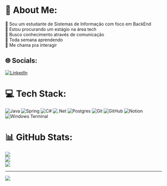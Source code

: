# 💫 About Me:
🔭 Sou um estudante de Sistemas de Informação com foco em BackEnd<br>👯 Estou procurando um estágio na área tech<br>🤝 Busco conhecimento através de comunicação<br>🌱 Toda semana aprendendo<br>💬 Me chama pra interagir<br>


## 🌐 Socials:
[![LinkedIn](https://img.shields.io/badge/LinkedIn-%230077B5.svg?logo=linkedin&logoColor=white)](https://linkedin.com/in/https://www.linkedin.com/in/jo%C3%A3o-guilherme-922378222) 

# 💻 Tech Stack: 
![Java](https://img.shields.io/badge/java-%23ED8B00.svg?style=for-the-badge&logo=openjdk&logoColor=white) ![Spring](https://img.shields.io/badge/spring-%236DB33F.svg?style=for-the-badge&logo=spring&logoColor=white)
![C#](https://img.shields.io/badge/c%23-%23239120.svg?style=for-the-badge&logo=csharp&logoColor=white) ![.Net](https://img.shields.io/badge/.NET-5C2D91?style=for-the-badge&logo=.net&logoColor=white) ![Postgres](https://img.shields.io/badge/postgres-%23316192.svg?style=for-the-badge&logo=postgresql&logoColor=white) ![Git](https://img.shields.io/badge/git-%23F05033.svg?style=for-the-badge&logo=git&logoColor=white) ![GitHub](https://img.shields.io/badge/github-%23121011.svg?style=for-the-badge&logo=github&logoColor=white) ![Notion](https://img.shields.io/badge/Notion-%23000000.svg?style=for-the-badge&logo=notion&logoColor=white) ![Windows Terminal](https://img.shields.io/badge/Windows%20Terminal-%234D4D4D.svg?style=for-the-badge&logo=windows-terminal&logoColor=white) 

# 📊 GitHub Stats:
![](https://github-readme-stats.vercel.app/api?username=jonnguii&theme=neon&hide_border=true&include_all_commits=false&count_private=false)<br/>
![](https://github-readme-streak-stats.herokuapp.com/?user=jonnguii&theme=neon&hide_border=true)<br/>
![](https://github-readme-stats.vercel.app/api/top-langs/?username=jonnguii&theme=neon&hide_border=true&include_all_commits=false&count_private=false&layout=compact)

---
[![](https://visitcount.itsvg.in/api?id=jonnguii&icon=0&color=10)](https://visitcount.itsvg.in)

<!-- Proudly created with GPRM ( https://gprm.itsvg.in ) -->
